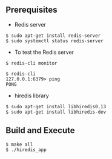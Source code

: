 ## Prerequisites

- Redis server
```
$ sudo apt-get install redis-server
$ sudo systemctl status redis-server
```

- To test the Redis server
```
$ redis-cli monitor

$ redis-cli
127.0.0.1:6379> ping
PONG
```

- hiredis library
```
$ sudo apt-get install libhiredis0.13
$ sudo apt-get install libhiredis-dev 
```

## Build and Execute
```
$ make all
$ ./hiredis_app
```




